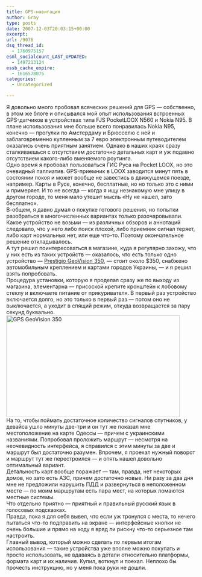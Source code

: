 ```yaml
---
title: GPS-навигация
author: Gray
type: posts
date: 2007-12-03T20:03:15+00:00
excerpt:
url: /9076
dsq_thread_id:
  - 1760975157
esml_socialcount_LAST_UPDATED:
  - 1497213124
essb_cache_expire:
  - 1616578075
categories:
  - Uncategorized

---
```








Я довольно много пробовал всяческих решений для GPS &#8212; собственно, в этом же блоге и описывался мой опыт использования встроенных GPS-датчиков в устройствах типа FJS PocketLOOX N560 и Nokia N95. В плане использования мне больше всего понравилась Nokia N95, конечно &#8212; прогулки по Амстердаму и Брюсселю с ней и заблаговременно купленным за 7 евро электронным путеводителем оказались очень приятным занятием. Однако в наших краях сразу сталкиваешься с отсутствием достаточно детальных карт и уж подавно отсутствием какого-либо вменяемого роутинга.  
Одно время я пробовал пользоваться ГИС Руса на Pocket LOOX, но это очевидный паллиатив. GPS-приемник в LOOX заводится минут пять в состоянии покоя и может вообще не завестись в движущемся поезде, например. Карты в Русе, конечно, бесплатные, но но только это с ними и примеряет. И то не всегда &#8212; когда я ищу незнакомую мне улицу в другом городе, то меня мало утешит мысль &#171;Ну не нашел, зато бесплатно&#187;.  
В-общем, я давно думал о покупке готового решения, но попытки разобраться в многочисленных вариантах только разочаровывали. Какое устройство не возьми &#8212; из различных обзоров и аннотаций следовало, что у него либо поиск плохой, либо приемник сигнал теряет, либо карт нормальных нет, или еще что-то. Поэтому окончательное решение откладывалось.  
А тут решил поинтересоваться в магазине, куда я регулярно захожу, что у них есть из таких устройств &#8212; оказалось, что есть только одно устройство &#8212; <a href="http://www.3dnews.ru/news/geovision_350_pervii_gps_putevoditel_ot_prestigio-268163/" target="_blank">Prestigio GeoVision 350</a>, &#8212; стоит около $350, снабжено автомобильным креплением и картами городов Украины, &#8212; и я решил взять попробовать.  
Процедура установки, которую я проделал сразу же по выходу из магазина, элементарна &#8212; присоской крепите кронштейн к лобовому стеклу и включаете питание от прикуривателя. В первый раз устройство включается долго, но это только в первый раз &#8212; потом оно не выключается, а уходит в спящий режим, откуда возвращается за пару секунд буквально.  
[<img src="https://i0.wp.com/img-fotki.yandex.ru/get/13/gray7400.3a/0_5cab_475db15e_L.jpg?resize=460%2C270" width="460" height="270" title="GPS GeoVision 350" alt="GPS GeoVision 350" border="0" data-recalc-dims="1" />][1]  
На то, чтобы поймать достаточное количество сигналов спутников, у девайса ушло минуты две-три и он тут же показал мне местоположение на карте Одессы &#8212; причем с украинскими названиями. Попробовал проложить маршрут &#8212; несмотря на неочевидность интерфейса, я справился с этим минуты за две и маршрут был достаточно разумен. Впрочем, я проехал нужный поворот и маршрут тут же перестроился &#8212; и опять нашел довольно оптимальный вариант.  
Детальность карт вообще поражает &#8212; там, правда, нет некоторых домов, но зато есть АЗС, причем достаточно новые. Ни разу за два дня мне не предложили нарушить ПДД и развернуться в неположенном месте &#8212; по моим маршрутам есть пара мест, на которых ломаются местные системы.  
Что отдельно приятно &#8212; приятный и правильный русский язык в голосовых подсказках.  
Правда, пока я для себя вывел, что если уж тронулся с места, то нечего пытаться что-то подправить на экране &#8212; интерфейсные кнопки не очень большие и прямо на ходу я вряд ли рискну что-то серьезное там настроить.  
Главный вывод, который можно сделать по первым итогам использования &#8212; такие устройства уже вполне можно покупать и просто использовать, не вдаваясь в детали относительно платформы, формата карт и их наличия. Купил, воткнул и поехал. Неплохо бы прочесть инструкцию, но у меня пока руки не дошли.

 [1]: http://fotki.yandex.ru/users/gray7400/view/23723/
